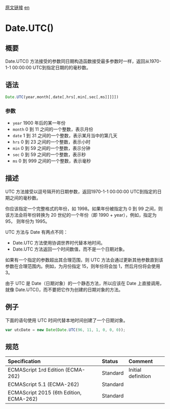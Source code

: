 <a href="https://developer.mozilla.org/zh-CN/docs/Web/JavaScript/Reference/Global_Objects/Date/UTC" target="_blank">原文链接</a>
<a href="https://developer.mozilla.org/en-US/docs/Web/JavaScript/Reference/Global_Objects/Date/UTC" target="_blank">en</a>

# Date.UTC()

## 概要

Date.UTC() 方法接受的参数同日期构造函数接受最多参数时一样，返回从1970-1-1 00:00:00 UTC到指定日期的的毫秒数。

## 语法

```javascript
Date.UTC(year,month[,date[,hrs[,min[,sec[,ms]]]]])
```

### 参数

* `year` 1900 年后的某一年份
* `month` 0 到 11 之间的一个整数，表示月份
* `date` 1 到 31 之间的一个整数，表示某月当中的第几天
* `hrs` 0 到 23 之间的一个整数，表示小时
* `min` 0 到 59 之间的一个整数，表示分钟
* `sec` 0 到 59 之间的一个整数，表示秒
* `ms` 0 到 999 之间的一个整数，表示毫秒

## 描述

UTC 方法接受以逗号隔开的日期参数，返回1970-1-1 00:00:00 UTC到指定的日期之间的毫秒数。

你应该指定一个完整格式的年份，如 1998。如果年份被指定为 0 到 99 之间，则该方法会将年份转换为 20 世纪的一个年份（即 1990 + year），例如，指定为 95， 则年份为 1995。

UTC 方法与 Date 有两点不同：

* Date.UTC 方法使用协调世界时代替本地时间。
* Date.UTC 方法返回一个时间数值，而不是一个日期对象。

如果有一个指定的参数超出其合理范围，则 UTC 方法会通过更新其他参数直到该参数在合理范围内。例如，为月份指定 15，则年份将会加 1，然后月份将会使用 3。

由于 UTC 是 Date（日期对象）的一个静态方法，所以应该在 Date 上直接调用，就像 Date.UTC()，而不要把它作为创建的日期对象的方法。

## 例子

下面的语句使用 UTC 时间代替本地时间创建了一个日期对象。

```javascript
var utcDate = new Date(Date.UTC(96, 11, 1, 0, 0, 0));
```

## 规范

| Specification                           | Status   | Comment            |
|:----------------------------------------|:---------|:-------------------|
| ECMAScript 1rd Edition (ECMA-262)       | Standard | Initial definition |
| ECMAScript 5.1 (ECMA-262)               | Standard |                    |
| ECMAScript 2015 (6th Edition, ECMA-262) | Standard |                    |